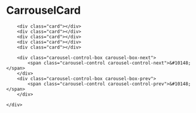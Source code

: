 # CarrouselCard
<div class="box-group">
    <div class="card-group-carousel" id="CarouselOne">
    
        <div class="card"></div>
        <div class="card"></div>
        <div class="card"></div>
        <div class="card"></div>
        <div class="card"></div>

        <div class="carousel-control-box carousel-box-next">
            <span class="carousel-control carousel-control-next">&#10148;</span>
        </div>
        <div class="carousel-control-box carousel-box-prev">
            <span class="carousel-control carousel-control-prev">&#10148;</span>
        </div>
           
    </div>
</div>